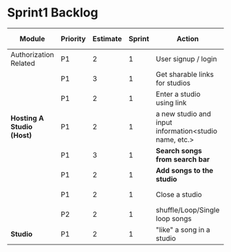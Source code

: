 # Sprint1 Backlog
| Module                      | Priority | Estimate | Sprint | Action                                                |               | Assigned to |
| --------------------------- | -------- | -------- | ------ | ----------------------------------------------------- | ------------- | ----------- |
| Authorization Related       | P1       | 2        | 1      | User signup / login                                   | Home page     | Alan        |
|                             | P1       | 3        | 1      | Get sharable links for studios                        | Studio Page   | Suqi        |
|                             | P1       | 2        | 1      | Enter a studio using link                             | Home page     | Suqi        |
| **Hosting A Studio (Host)** | P1       | 2        | 1      | a new studio and input information<studio name, etc.> | Creation Page | Alan        |
|                             | P1       | 3        | 1      | **Search songs from search bar**                      | Studio Page   | W&N         |
|                             | P1       | 2        | 1      | **Add songs to the studio**                           | Studio Page   | W&N         |
|                             | P1       | 2        | 1      | Close a studio                                        | Studio Page   | Alan        |
|                             | P2       | 2        | 1      | <Nice to have> shuffle/Loop/Single loop songs         | Studio Page   | -           |
| **Studio**                  | P1       | 2        | 1      | "like" a song in a studio                             | Studio Page   | Suqi        |

